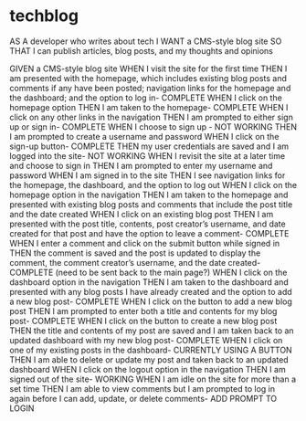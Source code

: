 # techblog
AS A developer who writes about tech
I WANT a CMS-style blog site
SO THAT I can publish articles, blog posts, and my thoughts and opinions

GIVEN a CMS-style blog site
WHEN I visit the site for the first time
THEN I am presented with the homepage, which includes existing blog posts and comments if any have been posted; navigation links for the homepage and the dashboard; and the option to log in- COMPLETE
WHEN I click on the homepage option
THEN I am taken to the homepage- COMPLETE
WHEN I click on any other links in the navigation
THEN I am prompted to either sign up or sign in- COMPLETE
WHEN I choose to sign up - NOT WORKING
THEN I am prompted to create a username and password
WHEN I click on the sign-up button- COMPLETE
THEN my user credentials are saved and I am logged into the site- NOT WORKING
WHEN I revisit the site at a later time and choose to sign in
THEN I am prompted to enter my username and password
WHEN I am signed in to the site
THEN I see navigation links for the homepage, the dashboard, and the option to log out
WHEN I click on the homepage option in the navigation
THEN I am taken to the homepage and presented with existing blog posts and comments that include the post title and the date created
WHEN I click on an existing blog post
THEN I am presented with the post title, contents, post creator’s username, and date created for that post and have the option to leave a comment- COMPLETE
WHEN I enter a comment and click on the submit button while signed in
THEN the comment is saved and the post is updated to display the comment, the comment creator’s username, and the date created- COMPLETE (need to be sent back to the main page?)
WHEN I click on the dashboard option in the navigation
THEN I am taken to the dashboard and presented with any blog posts I have already created and the option to add a new blog post- COMPLETE
WHEN I click on the button to add a new blog post
THEN I am prompted to enter both a title and contents for my blog post- COMPLETE
WHEN I click on the button to create a new blog post
THEN the title and contents of my post are saved and I am taken back to an updated dashboard with my new blog post- COMPLETE
WHEN I click on one of my existing posts in the dashboard- CURRENTLY USING A BUTTON
THEN I am able to delete or update my post and taken back to an updated dashboard
WHEN I click on the logout option in the navigation
THEN I am signed out of the site- WORKING
WHEN I am idle on the site for more than a set time
THEN I am able to view comments but I am prompted to log in again before I can add, update, or delete comments- ADD PROMPT TO LOGIN